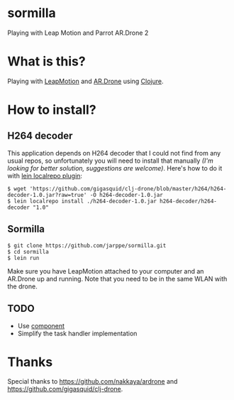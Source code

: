 sormilla
========

Playing with Leap Motion and Parrot AR.Drone 2

# What is this?

Playing with [LeapMotion](http://www.leapmotion.com) and [AR.Drone](http://ardrone2.parrot.com) using [Clojure](http://www.clojure.org).

# How to install?

## H264 decoder

This application depends on H264 decoder that I could not find from any usual repos, so unfortunately you will need
to install that manually _(I'm looking for better solution, suggestions are welcome)_. Here's how to do it with
[lein localrepo plugin](https://github.com/kumarshantanu/lein-localrepo):

```
$ wget 'https://github.com/gigasquid/clj-drone/blob/master/h264/h264-decoder-1.0.jar?raw=true' -O h264-decoder-1.0.jar
$ lein localrepo install ./h264-decoder-1.0.jar h264-decoder/h264-decoder "1.0"
```

## Sormilla

```
$ git clone https://github.com/jarppe/sormilla.git
$ cd sormilla
$ lein run
```

Make sure you have LeapMotion attached to your computer and an AR.Drone up and running. Note that you need to be in the same WLAN with the drone.

## TODO

- Use [component](https://github.com/stuartsierra/component)
- Simplify the task handler implementation

# Thanks

Special thanks to https://github.com/nakkaya/ardrone and https://github.com/gigasquid/clj-drone.
